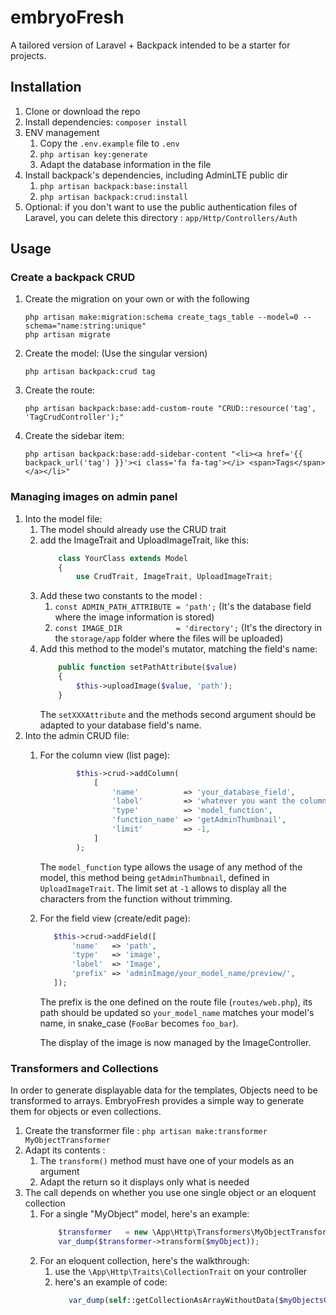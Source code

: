 # embryoFresh
A tailored version of Laravel + Backpack intended to be a starter for projects.

## Installation

1. Clone or download the repo
2. Install dependencies: `composer install`
3. ENV management
    1. Copy the `.env.example` file to `.env`
    2. `php artisan key:generate`
    3. Adapt the database information in the file
4. Install backpack's dependencies, including AdminLTE public dir
    1. `php artisan backpack:base:install`
    2. `php artisan backpack:crud:install`
5. Optional: if you don't want to use the public authentication files of Laravel, you can delete this directory :
`app/Http/Controllers/Auth`
    
## Usage

### Create a backpack CRUD

1. Create the migration on your own or with the following
    ```
    php artisan make:migration:schema create_tags_table --model=0 --schema="name:string:unique"
    php artisan migrate
    ```
2. Create the model: (Use the singular version)
    ```
    php artisan backpack:crud tag
    ```
3. Create the route: 
    ```
    php artisan backpack:base:add-custom-route "CRUD::resource('tag', 'TagCrudController');"
    ```
4. Create the sidebar item: 
    ```
    php artisan backpack:base:add-sidebar-content "<li><a href='{{ backpack_url('tag') }}'><i class='fa fa-tag'></i> <span>Tags</span></a></li>"
    ```
    
### Managing images on admin panel

1. Into the model file:
    1. The model should already use the CRUD trait
    2. add the ImageTrait and UploadImageTrait, like this:
        ```php
            class YourClass extends Model
            {
                use CrudTrait, ImageTrait, UploadImageTrait;
        ```
    3. Add these two constants to the model :
        1. `const ADMIN_PATH_ATTRIBUTE = 'path';` (It's the database field where the image information is stored)
        2. `const IMAGE_DIR            = 'directory';` (It's the directory in the `storage/app` folder where the files will be uploaded)
    3. Add this method to the model's mutator, matching the field's name:
        ```php
            public function setPathAttribute($value)
            {
                $this->uploadImage($value, 'path');
            }
        ```
        The `setXXXAttribute` and the methods second argument should be adapted to your database field's name.
2. Into the admin CRUD file:
    1. For the column view (list page):
        ```php
                $this->crud->addColumn(
                    [
                        'name'          => 'your_database_field',
                        'label'         => 'whatever you want the column to be displayed as',
                        'type'          => 'model_function',
                        'function_name' => 'getAdminThumbnail',
                        'limit'         => -1,
                    ]
                );
        ```
        The `model_function` type allows the usage of any method of the model, this method being `getAdminThumbnail`,
    defined in `UploadImageTrait`.
    The limit set at `-1` allows to display all the characters from the function without trimming.
    2. For the field view (create/edit page):
        ```php
           $this->crud->addField([
               'name'   => 'path',
               'type'   => 'image',
               'label'  => 'Image',
               'prefix' => 'adminImage/your_model_name/preview/',
           ]);
        ```
        
        The prefix is the one defined on the route file (`routes/web.php`), its path should be updated so 
        `your_model_name` matches your model's name, in snake_case (`FooBar` becomes `foo_bar`).
        
        The display of the image is now managed by the ImageController.

### Transformers and Collections

In order to generate displayable data for the templates, Objects need to be transformed to arrays. EmbryoFresh provides
a simple way to generate them for objects or even collections.

1. Create the transformer file : `php artisan make:transformer MyObjectTransformer`
2. Adapt its contents :
    1. The `transform()` method must have one of your models as an argument
    2. Adapt the return so it displays only what is needed
3. The call depends on whether you use one single object or an eloquent collection
    1. For a single "MyObject" model, here's an example:
        ```php
            $transformer   = new \App\Http\Transformers\MyObjectTransformer();
            var_dump($transformer->transform($myObject));
        ```
    2. For an eloquent collection, here's the walkthrough:
        1. use the `\App\Http\Traits\CollectionTrait` on your controller
        2. here's an example of code:
            ```php
               var_dump(self::getCollectionAsArrayWithoutData($myObjectsCollection, new \App\Http\Transformers\MyObjectTransformer()));
            ```
